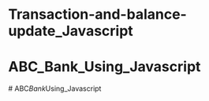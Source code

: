 # Transaction-and-balance-update_Javascript
# ABC_Bank_Using_Javascript
#   A B C _ B a n k _ U s i n g _ J a v a s c r i p t  
 